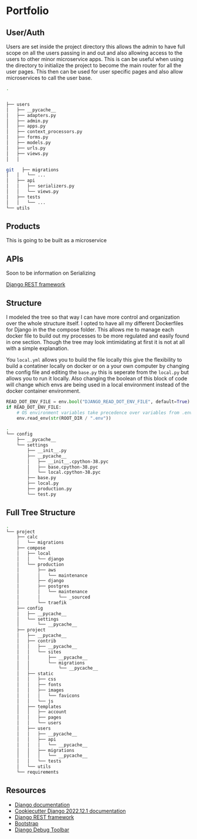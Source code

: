 # Portfolio

## User/Auth

Users are set inside the project directory this allows the admin to have full scope on all the users passing in and out and also allowing access to the users to other minor microservice apps. This is can be useful when using the directory to initialize the project to become the main router for all the user pages. This then can be used for user specific pages and also allow microservices to call the user base.




```bash
.


├── users
│   ├── __pycache__
│   ├── adapters.py
│   ├── admin.py
│   ├── apps.py
│   ├── context_processors.py
│   ├── forms.py
│   ├── models.py
│   ├── urls.py
│   ├── views.py
│   │   

git   ├── migrations
│   │   └── ...
│   ├── api
│   │   ├── serializers.py
│   │   └── views.py
│   ├── tests
│   │   └── ...
└── utils


```

## Products

This is going to be built as a microservice

## APIs

Soon to be information on Serializing

[Django REST framework](https://www.django-rest-framework.org/)

## Structure

I modeled the tree so that way I can have more control and organization over the whole structure itself. I opted to have all my different Dockerfiles for Django in the the compose folder. This allows me to manage each docker file to build out my processes to be more regulated and easily found in one section. Though the tree may look imtimidating at first it is not at all with a simple explanation.

You `local.yml` allows you to build the file locally this give the flexibility to build a contatiner locally on docker or on a your own computer by changing the config file and editing the `base.py` this is seperate from the `local.py` but allows you to run it locally. Also changing the boolean of this block of code will change which envs are being used in a local environment instead of the docker container environment.

```python
READ_DOT_ENV_FILE = env.bool("DJANGO_READ_DOT_ENV_FILE", default=True)
if READ_DOT_ENV_FILE:
    # OS environment variables take precedence over variables from .env
    env.read_env(str(ROOT_DIR / ".env"))
```

```bash
.
└── config
    ├── __pycache__
    └── settings
        ├── __init__.py
        ├── __pycache__
        │   ├── __init__.cpython-38.pyc
        │   ├── base.cpython-38.pyc
        │   └── local.cpython-38.pyc
        ├── base.py
        ├── local.py
        ├── production.py
        └── test.py
```

## Full Tree Structure

```bash
.
└── project
    ├── calc
    │   └── migrations
    ├── compose
    │   ├── local
    │   │   └── django
    │   └── production
    │       ├── aws
    │       │   └── maintenance
    │       ├── django
    │       ├── postgres
    │       │   └── maintenance
    │       │       └── _sourced
    │       └── traefik
    ├── config
    │   ├── __pycache__
    │   └── settings
    │       └── __pycache__
    ├── project
    │   ├── __pycache__
    │   ├── contrib
    │   │   ├── __pycache__
    │   │   └── sites
    │   │       ├── __pycache__
    │   │       └── migrations
    │   │           └── __pycache__
    │   ├── static
    │   │   ├── css
    │   │   ├── fonts
    │   │   ├── images
    │   │   │   └── favicons
    │   │   └── js
    │   ├── templates
    │   │   ├── account
    │   │   ├── pages
    │   │   └── users
    │   ├── users
    │   │   ├── __pycache__
    │   │   ├── api
    │   │   │   └── __pycache__
    │   │   ├── migrations
    │   │   │   └── __pycache__
    │   │   └── tests
    │   └── utils
    └── requirements

```

## Resources

- [Django documentation](https://docs.djangoproject.com/en/4.0/#the-model-layer)
- [Cookiecutter Django 2022.12.1 documentation](https://cookiecutter-django.readthedocs.io/en/latest/)
- [Django REST framework](https://www.django-rest-framework.org/)
- [Bootstrap](https://getbootstrap.com/)
- [Django Debug Toolbar](https://django-debug-toolbar.readthedocs.io/en/1.8/)

